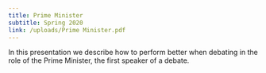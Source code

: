```yaml
---
title: Prime Minister
subtitle: Spring 2020
link: /uploads/Prime Minister.pdf
---
```


In this presentation we describe how to perform better when debating in the role of the Prime Minister, the
first speaker of a debate.
